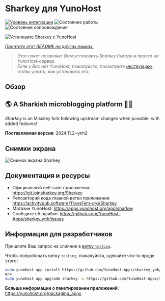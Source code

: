 <!--
Важно: этот README был автоматически сгенерирован <https://github.com/YunoHost/apps/tree/master/tools/readme_generator>
Он НЕ ДОЛЖЕН редактироваться вручную.
-->

# Sharkey для YunoHost

[![Уровень интеграции](https://apps.yunohost.org/badge/integration/sharkey)](https://ci-apps.yunohost.org/ci/apps/sharkey/)
![Состояние работы](https://apps.yunohost.org/badge/state/sharkey)
![Состояние сопровождения](https://apps.yunohost.org/badge/maintained/sharkey)

[![Установите Sharkey с YunoHost](https://install-app.yunohost.org/install-with-yunohost.svg)](https://install-app.yunohost.org/?app=sharkey)

*[Прочтите этот README на других языках.](./ALL_README.md)*

> *Этот пакет позволяет Вам установить Sharkey быстро и просто на YunoHost-сервер.*  
> *Если у Вас нет YunoHost, пожалуйста, посмотрите [инструкцию](https://yunohost.org/install), чтобы узнать, как установить его.*

## Обзор

## 🌎 A Sharkish microblogging platform 🦈🚀 

_Sharkey_ is an Misskey fork following upstream changes when possible, with added features!


**Поставляемая версия:** 2024.11.2~ynh2

## Снимки экрана

![Снимок экрана Sharkey](./doc/screenshots/screenshot-desktop.png)

## Документация и ресурсы

- Официальный веб-сайт приложения: <https://git.joinsharkey.org/Sharkey>
- Репозиторий кода главной ветки приложения: <https://activitypub.software/TransFem-org/Sharkey>
- Магазин YunoHost: <https://apps.yunohost.org/app/sharkey>
- Сообщите об ошибке: <https://github.com/YunoHost-Apps/sharkey_ynh/issues>

## Информация для разработчиков

Пришлите Ваш запрос на слияние в [ветку `testing`](https://github.com/YunoHost-Apps/sharkey_ynh/tree/testing).

Чтобы попробовать ветку `testing`, пожалуйста, сделайте что-то вроде этого:

```bash
sudo yunohost app install https://github.com/YunoHost-Apps/sharkey_ynh/tree/testing --debug
или
sudo yunohost app upgrade sharkey -u https://github.com/YunoHost-Apps/sharkey_ynh/tree/testing --debug
```

**Больше информации о пакетировании приложений:** <https://yunohost.org/packaging_apps>
